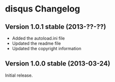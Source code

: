 disqus Changelog
================

Version 1.0.1 stable (2013-??-??)
---------------------------------
- Added the autoload.ini file
- Updated the readme file
- Updated the copyright information


Version 1.0.0 stable (2013-03-24)
---------------------------------

Initial release.